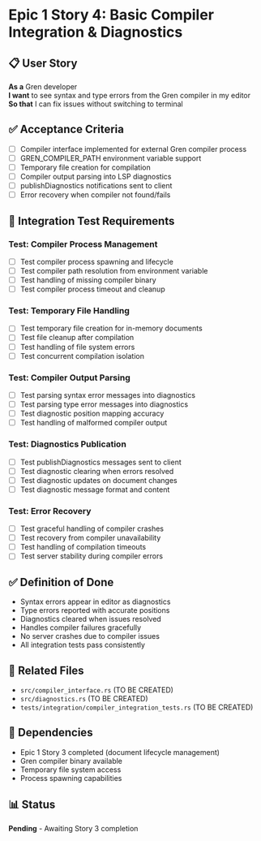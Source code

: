# Epic 1 Story 4: Basic Compiler Integration & Diagnostics

## 📋 User Story
**As a** Gren developer  
**I want** to see syntax and type errors from the Gren compiler in my editor  
**So that** I can fix issues without switching to terminal

## ✅ Acceptance Criteria
- [ ] Compiler interface implemented for external Gren compiler process
- [ ] GREN_COMPILER_PATH environment variable support
- [ ] Temporary file creation for compilation
- [ ] Compiler output parsing into LSP diagnostics
- [ ] publishDiagnostics notifications sent to client
- [ ] Error recovery when compiler not found/fails

## 🧪 Integration Test Requirements

### Test: Compiler Process Management
- [ ] Test compiler process spawning and lifecycle
- [ ] Test compiler path resolution from environment variable
- [ ] Test handling of missing compiler binary
- [ ] Test compiler process timeout and cleanup

### Test: Temporary File Handling
- [ ] Test temporary file creation for in-memory documents
- [ ] Test file cleanup after compilation
- [ ] Test handling of file system errors
- [ ] Test concurrent compilation isolation

### Test: Compiler Output Parsing
- [ ] Test parsing syntax error messages into diagnostics
- [ ] Test parsing type error messages into diagnostics
- [ ] Test diagnostic position mapping accuracy
- [ ] Test handling of malformed compiler output

### Test: Diagnostics Publication
- [ ] Test publishDiagnostics messages sent to client
- [ ] Test diagnostic clearing when errors resolved
- [ ] Test diagnostic updates on document changes
- [ ] Test diagnostic message format and content

### Test: Error Recovery
- [ ] Test graceful handling of compiler crashes
- [ ] Test recovery from compiler unavailability
- [ ] Test handling of compilation timeouts
- [ ] Test server stability during compiler errors

## ✅ Definition of Done
- Syntax errors appear in editor as diagnostics
- Type errors reported with accurate positions  
- Diagnostics cleared when issues resolved
- Handles compiler failures gracefully
- No server crashes due to compiler issues
- All integration tests pass consistently

## 📁 Related Files
- `src/compiler_interface.rs` (TO BE CREATED)
- `src/diagnostics.rs` (TO BE CREATED)
- `tests/integration/compiler_integration_tests.rs` (TO BE CREATED)

## 🔗 Dependencies
- Epic 1 Story 3 completed (document lifecycle management)
- Gren compiler binary available
- Temporary file system access
- Process spawning capabilities

## 📊 Status
**Pending** - Awaiting Story 3 completion